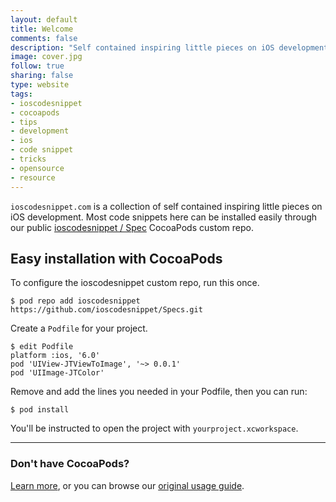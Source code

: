 ```yaml
--- 
layout: default
title: Welcome
comments: false
description: "Self contained inspiring little pieces on iOS development. Now available on ioscodesnippet Cocoapods repo."
image: cover.jpg
follow: true
sharing: false
type: website
tags:
- ioscodesnippet
- cocoapods
- tips
- development
- ios
- code snippet
- tricks
- opensource
- resource
---
```


`ioscodesnippet.com` is a collection of self contained inspiring little pieces on iOS development. Most code snippets here can be installed easily through our public [ioscodesnippet / Spec][1] CocoaPods custom repo.

Easy installation with CocoaPods
---

To configure the ioscodesnippet custom repo, run this once.

    $ pod repo add ioscodesnippet https://github.com/ioscodesnippet/Specs.git

Create a `Podfile` for your project.

    $ edit Podfile
    platform :ios, '6.0'
    pod 'UIView-JTViewToImage', '~> 0.0.1'
    pod 'UIImage-JTColor'

Remove and add the lines you needed in your Podfile, then you can run:

    $ pod install

You'll be instructed to open the project with `yourproject.xcworkspace`.

---

### Don't have CocoaPods? 

[Learn more][Cocoapods], or you can browse our [original usage guide][1].

[1]: usage
[Cocoapods]:https://github.com/CocoaPods/CocoaPods
